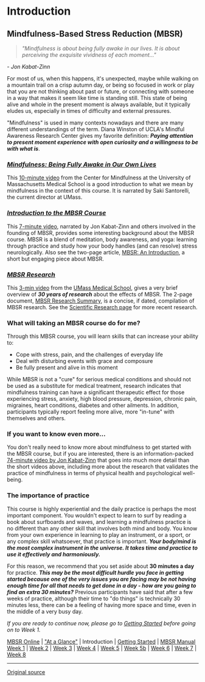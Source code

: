 Introduction
============

Mindfulness-Based Stress Reduction (MBSR)
-----------------------------------------

> _"Mindfulness is about being fully awake in our lives. It is about perceiving
the exquisite vividness of each moment..."_

\- _Jon Kabat-Zinn_

For most of us, when this happens, it's unexpected, maybe while walking on a
mountain trail on a crisp autumn day, or being so focused in work or play that
you are not thinking about past or future, or connecting with someone in a way
that makes it seem like time is standing still. This state of being alive and
whole in the present moment is always available, but it typically eludes us,
especially in times of difficulty and external pressures.

"Mindfulness" is used in many contexts nowadays and there are many different
understandings of the term. Diana Winston of UCLA's Mindful Awareness Research
Center gives my favorite definition: **_Paying attention to present moment
experience with open curiosity and a willingness to be with what is_**.

### [_Mindfulness: Being Fully Awake in Our Own Lives_][39]
This [10-minute video][39] from the Center for Mindfulness at the University of
Massachusetts Medical School is a good introduction to what we mean by
mindfulness in the context of this course. It is narrated by Saki Santorelli,
the current director at UMass. 

### [ _Introduction to the MBSR Course_ ][41]
This [7-minute video][41], narrated by Jon Kabat-Zinn and others involved in
the founding of MBSR, provides some interesting background about the MBSR
course. MBSR is a blend of meditation, body awareness, and yoga: learning
through practice and study how your body handles (and can resolve) stress
neurologically. Also see the two-page article, [MBSR: An Introduction][42], a
short but engaging piece about MBSR.   

### [ _MBSR Research_][43]  
This [3-min video][43] from the [UMass Medical School][45], gives a very brief
overview of _**30 years of research**_ about the effects of MBSR. The 2-page
document, [MBSR Research Summary][46], is a concise, if dated, compilation of
MBSR research. See the [Scientific Research page][47] for more recent
research.

### What will taking an MBSR course do for me?  
Through this MBSR course, you will learn skills that can increase your ability to:  

* Cope with stress, pain, and the challenges of everyday life
* Deal with disturbing events with grace and composure
* Be fully present and alive in this moment

While MBSR is not a "cure" for serious medical conditions and should not be
used as a substitute for medical treatment, research indicates that mindfulness
training can have a significant therapeutic effect for those experiencing
stress, anxiety, high blood pressure, depression, chronic pain, migraines,
heart conditions, diabetes and other ailments. In addition, participants
typically report feeling more alive, more "in-tune" with themselves and others.

### If you want to know even more...  
You don't really need to know more about mindfulness to get started with the
MBSR course, but if you are interested, there is an information-packed
[74-minute video by Jon Kabat-Zinn][48] that goes into much more detail than
the short videos above, including more about the research that validates the
practice of mindfulness in terms of physical health and psychological
well-being.

### The importance of practice  
This course is highly experiential and the daily practice is perhaps the most
important component. You wouldn't expect to learn to surf by reading a book
about surfboards and waves, and learning a mindfulness practice is no different
than any other skill that involves both mind and body. You know from your own
experience in learning to play an instrument, or a sport, or any complex skill
whatsoever, that practice is important. _**Your body/mind is the most complex
instrument in the universe. It takes time and practice to use it effectively
and harmoniously.**_

For this reason, we recommend that you set aside about **30 minutes a day** for
practice. _**This may be the most difficult hurdle you face in getting started
because one of the very issues you are facing may be not having enough time for
all that needs to get done in a day - how are you going to find an extra 30
minutes?**_ Previous participants have said that after a few weeks of practice,
although their time to "do things" is technically 30 minutes less, there can be
a feeling of having more space and time, even in the middle of a very busy day.

_*If you are ready to continue now, please go to [Getting Started][15] before
going on to Week 1.*_

[15]: selfguidedMBSR_gettingstarted.md
[39]: https://www.youtube.com/watch?v=mBSO41ZimNs&amp;index=1&amp;list=PLbiVpU59JkVaWH5kKrkSCIkg0vKLr1p9f
[41]: https://www.youtube.com/watch?v=0TA7P-iCCcY&amp;list=PLbiVpU59JkVaWH5kKrkSCIkg0vKLr1p9f&amp;index=2
[42]: docs/MBSRintro-lewis.pdf
[43]: https://www.youtube.com/watch?v=PGNHn-G0Zz8&amp;list=PLbiVpU59JkVaWH5kKrkSCIkg0vKLr1p9f&amp;index=3
[45]: http://umassmed.edu/cfm/Research/MBSR-Research/
[46]: docs/research_summary.pdf
[47]: http://palousemindfulness.com/resources_research.html
[48]: https://www.youtube.com/watch?v=7kblkFJmriM&amp;list=PLbiVpU59JkVaWH5kKrkSCIkg0vKLr1p9f&amp;index=4

[MBSR Online](index.md) | ["At a Glance"][index] | Introduction | [Getting Started][started] | [MBSR Manual][manual]  
[Week 1][w1] | [Week 2](selfguidedMBSR_week2.md) | [Week 3](selfguidedMBSR_week3.md) | [Week 4](selfguidedMBSR_week4.md) | [Week 5](selfguidedMBSR_week5.md) | [Week 5b](selfguidedMBSR_week5b.md) | [Week 6](selfguidedMBSR_week6.md) | [Week 7](selfguidedMBSR_week7.md) | [Week 8](selfguidedMBSR_week8.md)

[index]: selfguidedMBSR_ataglance.md
[intro]: selfguidedMBSR_week0.md
[started]: selfguidedMBSR_gettingstarted.md
[manual]: selfguidedMBSR_manual.md
[w1]: selfguidedMBSR_week1.md
[w2]: selfguidedMBSR_week2.md
[w3]: selfguidedMBSR_week3.md
[w4]: selfguidedMBSR_week4.md
[w5]: selfguidedMBSR_week5.md
[w5b]: selfguidedMBSR_week5b.md
[w6]: selfguidedMBSR_week6.md
[w7]: selfguidedMBSR_week7.md
[w8]: selfguidedMBSR_week8.md
-----

[Original source](http://palousemindfulness.com/selfguidedMBSR_week0.html "Permalink to MBSR Introduction")
